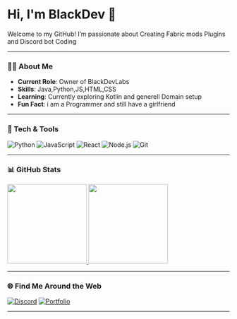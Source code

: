 # Hi, I'm BlackDev 👋

Welcome to my GitHub! I’m passionate about Creating Fabric mods Plugins and Discord bot Coding

---

### 🧑‍💻 About Me

- **Current Role**: Owner of BlackDevLabs
- **Skills**: Java,Python,JS,HTML,CSS
- **Learning**: Currently exploring Kotlin and generell Domain setup
- **Fun Fact**: i am a Programmer and still have a girlfriend

---

### 🔧 Tech & Tools

![Python](https://img.shields.io/badge/-Python-333?style=for-the-badge&logo=python)
![JavaScript](https://img.shields.io/badge/-JavaScript-333?style=for-the-badge&logo=javascript)
![React](https://img.shields.io/badge/-React-333?style=for-the-badge&logo=react)
![Node.js](https://img.shields.io/badge/-Node.js-333?style=for-the-badge&logo=node.js)
![Git](https://img.shields.io/badge/-Git-333?style=for-the-badge&logo=git)

---

### 📊 GitHub Stats

<a href="https://github.com/BlackDevLabs">
  <img height="180em" src="https://github-readme-stats.vercel.app/api?username=BlackDevReal&show_icons=true&theme=github_dark&hide_border=true&include_all_commits=true&count_private=true"/>
  <img height="180em" src="https://github-readme-stats.vercel.app/api/top-langs/?username=BlackDevReal&layout=compact&theme=github_dark&hide_border=true"/>
</a>

---

### 🌐 Find Me Around the Web

[![Discord](https://dcbadge.limes.pink/api/shield/1266421704536887337)]()
[![Portfolio](https://img.shields.io/badge/Portfolio-Website-blue?style=flat&logo=google-chrome)](https://blackdev.xyz)

---
